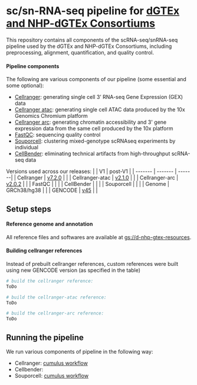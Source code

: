 # sc/sn-RNA-seq pipeline for [dGTEx and NHP-dGTEx Consortiums](https://test.gtexportal.org/)

This repository contains all components of the scRNA-seq/snRNA-seq pipeline used by the dGTEx and NHP-dGTEx Consortiums, including preprocessing, alignment, quantification, and quality control.

<!---
## Docker image
The GTEx RNA-seq pipeline is provided as a Docker image, available at https://hub.docker.com/r/broadinstitute/gtex_rnaseq/

To download the image, run:
```bash
docker pull broadinstitute/gtex_rnaseq:V10
```
-->

#### Pipeline components
The following are various components of our pipeline (some essential and some optional):
* [Cellranger](https://support.10xgenomics.com/single-cell-gene-expression/software/overview/welcome): generating single cell 3’ RNA-seq Gene Expression (GEX) data
* [Cellranger atac](https://support.10xgenomics.com/single-cell-atac/software/overview/welcome): generating single cell ATAC data produced by the 10x Genomics Chromium platform
* [Cellranger arc](https://support.10xgenomics.com/single-cell-multiome-atac-gex/software/overview/welcome): generating chromatin accessibility and 3' gene expression data from the same cell produced by the 10x platform
* [FastQC](https://www.bioinformatics.babraham.ac.uk/projects/fastqc/): sequencing quality control
* [Souporcell](https://github.com/wheaton5/souporcell): clustering mixed-genotype scRNAseq experiments by individual
* [CellBender](https://github.com/broadinstitute/CellBender): eliminating technical artifacts from high-throughput scRNA-seq data

Versions used across our releases:
|         | V1      | post-V1 |
| ------- | ------- | -------|
| Cellranger      | [v7.2.0](https://console.cloud.google.com/storage/browser/_details/d-nhp-gtex-resources/software/cellranger-7.2.0.tar.gz;tab=live_object) | |
| Cellranger-atac | [v2.1.0](https://console.cloud.google.com/storage/browser/_details/d-nhp-gtex-resources/software/cellranger-atac-2.1.0.tar.gz;tab=live_object) | |
| Cellranger-arc  | [v2.0.2](https://console.cloud.google.com/storage/browser/_details/d-nhp-gtex-resources/software/cellranger-arc-2.0.2.tar.gz;tab=live_object) | |
| FastQC      |   |  |
| CellBender      |   |  |
| Souporcell      |   |  |
| Genome          | GRCh38/hg38  |  |
| GENCODE         | [v45](https://www.gencodegenes.org/human/release_45.html) |  |


##  Setup steps
#### Reference genome and annotation
All reference files and softwares are available at [gs://d-nhp-gtex-resources](https://console.cloud.google.com/storage/browser/d-nhp-gtex-resources).

#### Building cellranger references
Instead of prebuilt cellranger references, custom references were built using new GENCODE version (as specified in the table)
```bash
# build the cellranger reference:
ToDo

# build the cellranger-atac reference:
ToDo

# build the cellranger-arc reference:
ToDo
```

## Running the pipeline
We run various components of pipeline in the following way:
* Cellranger: [cumulus workflow]()
* Cellbender:
* Souporcell: [cumulus workflow]()
